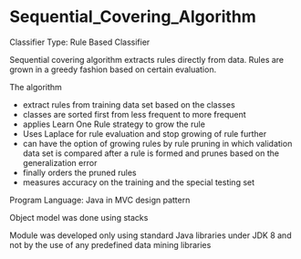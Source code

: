 # Sequential_Covering_Algorithm
Classifier Type: Rule Based Classifier

Sequential covering algorithm extracts rules directly from data. Rules are grown in a greedy fashion based on certain evaluation.

The algorithm 
- extract rules from training data set based on the classes
- classes are sorted first from less frequent to more frequent
- applies Learn One Rule strategy to grow the rule
- Uses Laplace for rule evaluation and stop growing of rule further
- can have the option of growing rules by rule pruning in which validation data set is compared after a rule is formed and prunes based on the generalization error
- finally orders the pruned rules
- measures accuracy on the training and the special testing set

Program Language: Java in MVC design pattern

Object model was done using stacks

Module was developed only using standard Java libraries under JDK 8 and not by the use of any predefined data mining libraries
